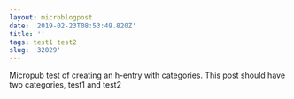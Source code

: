 ```yaml
---
layout: microblogpost
date: '2019-02-23T08:53:49.820Z'
title: ''
tags: test1 test2
slug: '32029'
---
```

Micropub test of creating an h-entry with categories. This post should have two categories, test1 and test2
